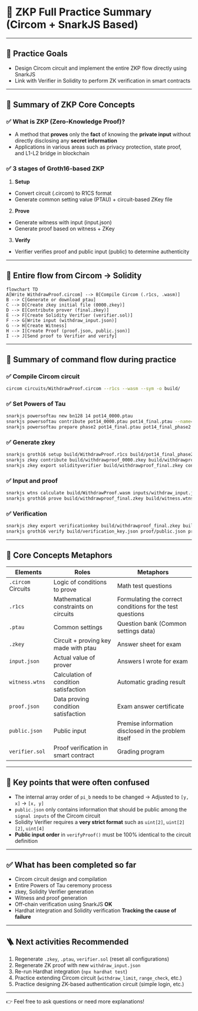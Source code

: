 # 🧠 ZKP Full Practice Summary (Circom + SnarkJS Based)

---

## 📌 Practice Goals

- Design Circom circuit and implement the entire ZKP flow directly using SnarkJS
- Link with Verifier in Solidity to perform ZK verification in smart contracts

---

## 🔸 Summary of ZKP Core Concepts

### ✅ What is ZKP (Zero-Knowledge Proof)?

- A method that **proves** only the **fact** of knowing the **private input** without directly disclosing any **secret information**
- Applications in various areas such as privacy protection, state proof, and L1-L2 bridge in blockchain

### ✅ 3 stages of Groth16-based ZKP

1. **Setup**

- Convert circuit (.circom) to R1CS format
- Generate common setting value (PTAU) + circuit-based ZKey file

2. **Prove**

- Generate witness with input (input.json)
- Generate proof based on witness + ZKey

3. **Verify**

- Verifier verifies proof and public input (public) to determine authenticity

---

## 🔸 Entire flow from Circom → Solidity

```mermaid
flowchart TD
A[Write WithdrawProof.circom] --> B[Compile Circom (.r1cs, .wasm)]
B --> C[Generate or download ptau]
C --> D[Create zkey initial file (0000.zkey)]
D --> E[Contribute prover (final.zkey)]
E --> F[Create Solidity Verifier (verifier.sol)]
F --> G[Write input (withdraw_input.json)]
G --> H[Create Witness]
H --> I[Create Proof (proof.json, public.json)]
I --> J[Send proof to Verifier and verify]

```

---

## 🔸 Summary of command flow during practice

### ✅ Compile Circom circuit

```bash
circom circuits/WithdrawProof.circom --r1cs --wasm --sym -o build/
```

### ✅ Set Powers of Tau

```bash
snarkjs powersoftau new bn128 14 pot14_0000.ptau
snarkjs powersoftau contribute pot14_0000.ptau pot14_final.ptau --name="junseung"
snarkjs powersoftau prepare phase2 pot14_final.ptau pot14_final_phase2.ptau
```

### ✅ Generate zkey

```bash
snarkjs groth16 setup build/WithdrawProof.r1cs build/pot14_final_phase2.ptau build/withdrawproof_0000.zkey
snarkjs zkey contribute build/withdrawproof_0000.zkey build/withdrawproof_final.zkey --name="junseung"
snarkjs zkey export solidityverifier build/withdrawproof_final.zkey contracts/Verifier.sol
```

### ✅ Input and proof

```bash
snarkjs wtns calculate build/WithdrawProof.wasm inputs/withdraw_input.json build/witness.wtns
snarkjs groth16 prove build/withdrawproof_final.zkey build/witness.wtns proof/proof.json proof/public.json
```

### ✅ Verification

```bash
snarkjs zkey export verificationkey build/withdrawproof_final.zkey build/verification_key.json
snarkjs groth16 verify build/verification_key.json proof/public.json proof/proof.json
```

---

## 🔸 Core Concepts Metaphors

| Elements           | Roles                                 | Metaphors                                                 |
| ------------------ | ------------------------------------- | --------------------------------------------------------- |
| `.circom` Circuits | Logic of conditions to prove          | Math test questions                                       |
| `.r1cs`            | Mathematical constraints on circuits  | Formulating the correct conditions for the test questions |
| `.ptau`            | Common settings                       | Question bank (Common settings data)                      |
| `.zkey`            | Circuit + proving key made with ptau  | Answer sheet for exam                                     |
| `input.json`       | Actual value of prover                | Answers I wrote for exam                                  |
| `witness.wtns`     | Calculation of condition satisfaction | Automatic grading result                                  |
| `proof.json`       | Data proving condition satisfaction   | Exam answer certificate                                   |
| `public.json`      | Public input                          | Premise information disclosed in the problem itself       |
| `verifier.sol`     | Proof verification in smart contract  | Grading program                                           |

---

## 🔸 Key points that were often confused

- The internal array order of `pi_b` needs to be changed → Adjusted to `[y, x]` → `[x, y]`
- `public.json` only contains information that should be public among the `signal inputs` of the Circom circuit
- Solidity Verifier requires a **very strict format** such as `uint[2]`, `uint[2][2]`, `uint[4]`
- **Public input order** in `verifyProof()` must be 100% identical to the circuit definition

---

## ✅ What has been completed so far

- Circom circuit design and compilation
- Entire Powers of Tau ceremony process
- zkey, Solidity Verifier generation
- Witness and proof generation
- Off-chain verification using SnarkJS **OK**
- Hardhat integration and Solidity verification **Tracking the cause of failure**

---

## 🪜 Next activities Recommended

1. Regenerate `.zkey`, `.ptau`, `verifier.sol` (reset all configurations)
2. Regenerate ZK proof with new `withdraw_input.json`
3. Re-run Hardhat integration (`npx hardhat test`)
4. Practice extending Circom circuit (`withdraw_limit`, `range_check`, etc.)
5. Practice designing ZK-based authentication circuit (simple login, etc.)

---

👉 Feel free to ask questions or need more explanations!

